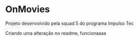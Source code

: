 # OnMovies
Projeto desenvolvido pela squad 5 do programa Impulso Tec

Criando uma alteração no readme, funcionaaaa
